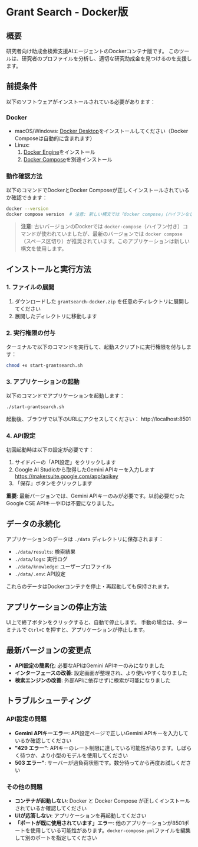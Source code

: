 # Grant Search - Docker版

## 概要

研究者向け助成金検索支援AIエージェントのDockerコンテナ版です。
このツールは、研究者のプロファイルを分析し、適切な研究助成金を見つけるのを支援します。

## 前提条件

以下のソフトウェアがインストールされている必要があります：

### Docker
- macOS/Windows: [Docker Desktop](https://www.docker.com/products/docker-desktop/)をインストールしてください（Docker Composeは自動的に含まれます）
- Linux: 
  1. [Docker Engine](https://docs.docker.com/engine/install/)をインストール
  2. [Docker Compose](https://docs.docker.com/compose/install/)を別途インストール

### 動作確認方法
以下のコマンドでDockerとDocker Composeが正しくインストールされているか確認できます：

```bash
docker --version
docker compose version  # 注意: 新しい構文では「docker compose」（ハイフンなし）
```

> **注意**: 古いバージョンのDockerでは `docker-compose`（ハイフン付き）コマンドが使われていましたが、最新のバージョンでは `docker compose`（スペース区切り）が推奨されています。このアプリケーションは新しい構文を使用します。

## インストールと実行方法

### 1. ファイルの展開

1. ダウンロードした `grantsearch-docker.zip` を任意のディレクトリに展開してください
2. 展開したディレクトリに移動します

### 2. 実行権限の付与

ターミナルで以下のコマンドを実行して、起動スクリプトに実行権限を付与します：

```bash
chmod +x start-grantsearch.sh
```

### 3. アプリケーションの起動

以下のコマンドでアプリケーションを起動します：

```bash
./start-grantsearch.sh
```

起動後、ブラウザで以下のURLにアクセスしてください：
http://localhost:8501

### 4. API設定

初回起動時は以下の設定が必要です：

1. サイドバーの「API設定」をクリックします
2. Google AI Studioから取得したGemini APIキーを入力します  
   https://makersuite.google.com/app/apikey
3. 「保存」ボタンをクリックします

**重要**: 最新バージョンでは、Gemini APIキーのみが必要です。以前必要だったGoogle CSE APIキーやIDは不要になりました。

## データの永続化

アプリケーションのデータは `./data` ディレクトリに保存されます：

- `./data/results`: 検索結果
- `./data/logs`: 実行ログ
- `./data/knowledge`: ユーザープロファイル
- `./data/.env`: API設定

これらのデータはDockerコンテナを停止・再起動しても保持されます。

## アプリケーションの停止方法

UI上で終了ボタンをクリックすると、自動で停止します。
手動の場合は、ターミナルで `Ctrl+C` を押すと、アプリケーションが停止します。

## 最新バージョンの変更点

- **API設定の簡素化**: 必要なAPIはGemini APIキーのみになりました
- **インターフェースの改善**: 設定画面が整理され、より使いやすくなりました
- **検索エンジンの改善**: 外部APIに依存せずに検索が可能になりました

## トラブルシューティング

### API設定の問題

- **Gemini APIキーエラー**: API設定ページで正しいGemini APIキーを入力しているか確認してください
- **"429 エラー"**: APIキーのレート制限に達している可能性があります。しばらく待つか、より小型のモデルを使用してください
- **503 エラー"**: サーバーが過負荷状態です。数分待ってから再度お試しください

### その他の問題

- **コンテナが起動しない**: Docker と Docker Compose が正しくインストールされているか確認してください
- **UIが応答しない**: アプリケーションを再起動してください
- **「ポートが既に使用されています」エラー**: 他のアプリケーションが8501ポートを使用している可能性があります。`docker-compose.yml`ファイルを編集して別のポートを指定してください 
